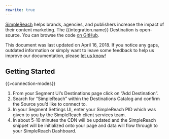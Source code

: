 ```yaml
---
rewrite: true
---
```


[SimpleReach](https://simplereach.com/) helps brands, agencies, and publishers increase the impact of their content marketing. The {{integration.name}} Destination is open-source. You can browse the code [on GitHub](https://github.com/segment-integrations/analytics.js-integration-simplereach).

This document was last updated on April 16, 2018. If you notice any gaps, outdated information or simply want to leave some feedback to help us improve our documentation, please [let us know](https://segment.com/help/contact)!

## Getting Started

{{>connection-modes}}

1.  From your Segment UI’s Destinations page click on “Add Destination”.
2.  Search for “SimpleReach” within the Destinations Catalog and confirm the Source you’d like to connect to.
3.  In your Segment Settings UI, enter your SimpleReach PID which was given to you by the SimpleReach client services team.
4.  In about 5-10 minutes the CDN will be updated and the SimpleReach snippet will be initialized onto your page and data will     flow through to your SimpleReach Dashboard.


